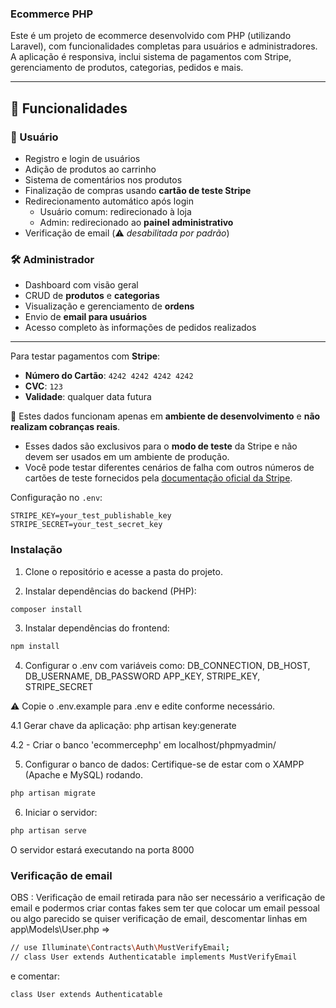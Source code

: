 ### Ecommerce PHP

Este é um projeto de ecommerce desenvolvido com PHP (utilizando Laravel), com funcionalidades completas para usuários e administradores. A aplicação é responsiva, inclui sistema de pagamentos com Stripe, gerenciamento de produtos, categorias, pedidos e mais.

---

## 🚀 Funcionalidades

### 👤 Usuário
- Registro e login de usuários
- Adição de produtos ao carrinho
- Sistema de comentários nos produtos
- Finalização de compras usando **cartão de teste Stripe**
- Redirecionamento automático após login
  - Usuário comum: redirecionado à loja
  - Admin: redirecionado ao **painel administrativo**
- Verificação de email (⚠️ *desabilitada por padrão*)

### 🛠️ Administrador
- Dashboard com visão geral
- CRUD de **produtos** e **categorias**
- Visualização e gerenciamento de **ordens**
- Envio de **email para usuários**
- Acesso completo às informações de pedidos realizados

---

Para testar pagamentos com **Stripe**:

- **Número do Cartão**: `4242 4242 4242 4242`
- **CVC**: `123`
- **Validade**: qualquer data futura

📌 Estes dados funcionam apenas em **ambiente de desenvolvimento** e **não realizam cobranças reais**.

- Esses dados são exclusivos para o **modo de teste** da Stripe e não devem ser usados em um ambiente de produção.
- Você pode testar diferentes cenários de falha com outros números de cartões de teste fornecidos pela [documentação oficial da Stripe](https://stripe.com/docs/testing).

Configuração no `.env`:
```env
STRIPE_KEY=your_test_publishable_key
STRIPE_SECRET=your_test_secret_key
```

### Instalação


1. Clone o repositório e acesse a pasta do projeto.

2. Instalar dependências do backend (PHP):

```bash
composer install
```

3. Instalar dependências do frontend:

```bash
npm install
```

4. Configurar o .env com variáveis como:
DB_CONNECTION, DB_HOST, DB_USERNAME, DB_PASSWORD
APP_KEY, STRIPE_KEY, STRIPE_SECRET

⚠️ Copie o .env.example para .env e edite conforme necessário.

4.1 Gerar chave da aplicação:
php artisan key:generate

4.2 - Criar o banco 'ecommercephp' em localhost/phpmyadmin/

5. Configurar o banco de dados: Certifique-se de estar com o XAMPP (Apache e MySQL) rodando.

```bash
php artisan migrate
```

6. Iniciar o servidor:

```bash
php artisan serve
```

O servidor estará executando na porta 8000


### Verificação de email

OBS : Verificação de email retirada para não ser necessário a verificação de email e podermos criar contas fakes sem ter que colocar um email pessoal ou algo parecido
se quiser verificação de email, descomentar linhas em app\Models\User.php => 

```bash
// use Illuminate\Contracts\Auth\MustVerifyEmail;
// class User extends Authenticatable implements MustVerifyEmail
```
e comentar:

```bash
class User extends Authenticatable
```
